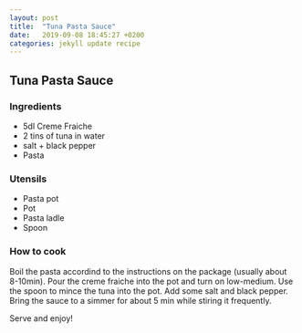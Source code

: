 ```yaml
---
layout: post
title:  "Tuna Pasta Sauce"
date:   2019-09-08 18:45:27 +0200
categories: jekyll update recipe
---
```


## Tuna Pasta Sauce

### Ingredients
* 5dl Creme Fraiche
* 2 tins of tuna in water
* salt + black pepper
* Pasta

### Utensils
* Pasta pot
* Pot
* Pasta ladle
* Spoon

### How to cook

Boil the pasta accordind to the instructions on the package (usually about 8-10min). 
Pour the creme fraiche into the pot and turn on low-medium. Use the spoon to mince the
tuna into the pot. Add some salt and black pepper. Bring the sauce to a simmer for about 5 min while stiring 
it frequently.

Serve and enjoy!
